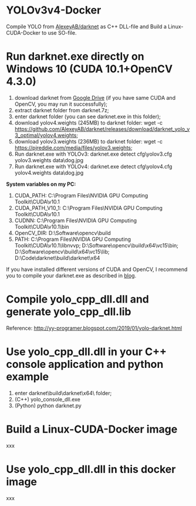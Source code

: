 # YOLOv3v4-Docker
Compile YOLO from [AlexeyAB/darknet](https://github.com/AlexeyAB/darknet#requirements) as C++ DLL-file and Build a Linux-CUDA-Docker to use SO-file.
# Run darknet.exe directly on Windows 10 (CUDA 10.1+OpenCV 4.3.0)
1. download darknet from [Google Drive](https://drive.google.com/file/d/1AY_Ix7EW0fQwPgMKmv30UokBmUl8v47Y/view?usp=sharing) (if you have same CUDA and OpenCV, you may run it successfully);
2. extract darknet folder from darknet.7z;
3. enter darknet folder (you can see darknet.exe in this folder);
4. download yolov4.weights (245MB) to darknet folder: wget -c https://github.com/AlexeyAB/darknet/releases/download/darknet_yolo_v3_optimal/yolov4.weights;
5. download yolov3.weights (236MB) to darknet folder: wget -c https://pjreddie.com/media/files/yolov3.weights;
6. Run darknet.exe with YOLOv3: darknet.exe detect cfg\yolov3.cfg yolov3.weights data\dog.jpg
7. Run darknet.exe with YOLOv4: darknet.exe detect cfg\yolov4.cfg yolov4.weights data\dog.jpg </br>

**System variables on my PC:** 
1. CUDA_PATH: C:\Program Files\NVIDIA GPU Computing Toolkit\CUDA\v10.1
2. CUDA_PATH_V10_1: C:\Program Files\NVIDIA GPU Computing Toolkit\CUDA\v10.1
3. CUDNN: C:\Program Files\NVIDIA GPU Computing Toolkit\CUDA\v10.1\bin
4. OpenCV_DIR: D:\Software\opencv\build
5. PATH: C:\Program Files\NVIDIA GPU Computing Toolkit\CUDA\v10.1\libnvvp; D:\Software\opencv\build\x64\vc15\bin; D:\Software\opencv\build\x64\vc15\lib; D:\Code\darknet\build\darknet\x64

If you have installed different versions of CUDA and OpenCV, I recommend you to compile your darknet.exe as described in [blog](https://www.jianshu.com/p/f944ebd43f4c).
# Compile yolo_cpp_dll.dll and generate yolo_cpp_dll.lib 
Reference: http://yy-programer.blogspot.com/2019/01/yolo-darknet.html
# Use yolo_cpp_dll.dll in your C++ console application and python example
1. enter darknet\build\darknet\x64\ folder;
2. (C++) yolo_console_dll.exe
3. (Python) python darknet.py
# Build a Linux-CUDA-Docker image
xxx
# Use yolo_cpp_dll.dll in this docker image
xxx
